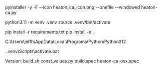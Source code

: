 pyinstaller -y -F --icon heaton_ca_icon.png --onefile --windowed heaton-ca.py

python3.11 -m venv .venv
source .venv/bin/activate

pip install -r requirements.txt
pip install -e .

C:\Users\jeffh\AppData\Local\Programs\Python\Python312

.\.venv\Scripts\activate.bat

Version:
    build.sh
    const_values.py
    build.spec
    heaton-ca-osx.spec
